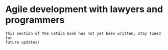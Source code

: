 # Agile development with lawyers and programmers

~~~admonish danger title="Work in progress"
This section of the Catala book has not yet been written, stay tuned for
future updates!
~~~
